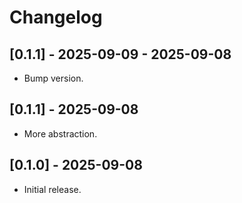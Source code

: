 # Changelog

## [0.1.1] - 2025-09-09 - 2025-09-08
* Bump version.

## [0.1.1] - 2025-09-08
* More abstraction.

## [0.1.0] - 2025-09-08
* Initial release.